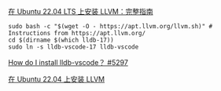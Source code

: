 [在 Ubuntu 22.04 LTS 上安装 LLVM：完整指南]

```shell
sudo bash -c "$(wget -O - https://apt.llvm.org/llvm.sh)" # Instructions from https://apt.llvm.org/
cd $(dirname $(which lldb-17))
sudo ln -s lldb-vscode-17 lldb-vscode 
```

[How do I install lldb-vscode？ #5297]

[在 Ubuntu 22.04 LTS 上安装 LLVM：完整指南]: https://thelinuxcode.com/install-llvm-ubuntu/

[How do I install lldb-vscode？ #5297]: https://github.com/helix-editor/helix/discussions/5297

[在 Ubuntu 22.04 上安装 LLVM](https://cn.linux-console.net/?p=15141#google_vignette)
